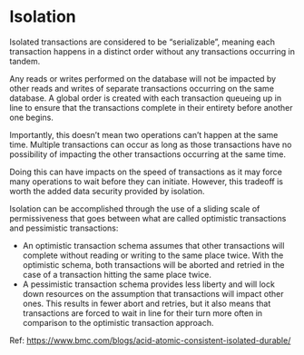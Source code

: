 # Isolation

Isolated transactions are considered to be “serializable”, meaning each transaction happens in a distinct order without any transactions occurring in tandem.

Any reads or writes performed on the database will not be impacted by other reads and writes of separate transactions occurring on the same database. A global order is created with each transaction queueing up in line to ensure that the transactions complete in their entirety before another one begins.

Importantly, this doesn’t mean two operations can’t happen at the same time. Multiple transactions can occur as long as those transactions have no possibility of impacting the other transactions occurring at the same time.

Doing this can have impacts on the speed of transactions as it may force many operations to wait before they can initiate. However, this tradeoff is worth the added data security provided by isolation.

Isolation can be accomplished through the use of a sliding scale of permissiveness that goes between what are called optimistic transactions and pessimistic transactions:

* An optimistic transaction schema assumes that other transactions will complete without reading or writing to the same place twice. With the optimistic schema, both transactions will be aborted and retried in the case of a transaction hitting the same place twice.
* A pessimistic transaction schema provides less liberty and will lock down resources on the assumption that transactions will impact other ones. This results in fewer abort and retries, but it also means that transactions are forced to wait in line for their turn more often in comparison to the optimistic transaction approach.

Ref: https://www.bmc.com/blogs/acid-atomic-consistent-isolated-durable/
